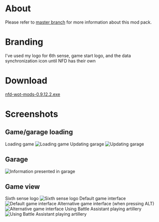 # About #
Please refer to [master branch](https://github.com/atterdag/atterdag-wot-mods) for more information about this mod pack.

# Branding #
I've used my logo for 6th sense, game start logo, and the data synchronization icon until NFD has their own

# Download #
[nfd-wot-mods-0.9.12.2.exe](https://dl.dropboxusercontent.com/u/11915528/wot/nfd-wot-mods-0.9.12.2.exe)

# Screenshots #
## Game/garage loading ##
Loading game
![Loading game](https://raw.githubusercontent.com/atterdag/atterdag-wot-mods/nfd/nfd-wot-mods/screenshots/loading.jpg)
Updating garage
![Updating garage](https://raw.githubusercontent.com/atterdag/atterdag-wot-mods/nfd/nfd-wot-mods/screenshots/updating.jpg)
## Garage ##
![Information presented in garage](https://raw.githubusercontent.com/atterdag/atterdag-wot-mods/nfd/nfd-wot-mods/screenshots/garage.jpg)
## Game view ##
Sixth sense logo
![Sixth sense logo](https://raw.githubusercontent.com/atterdag/atterdag-wot-mods/nfd/nfd-wot-mods/screenshots/sixthsense.jpg)
Default game interface
![Default game interface](https://raw.githubusercontent.com/atterdag/atterdag-wot-mods/nfd/nfd-wot-mods/screenshots/default.jpg)
Alternative game interface (when pressing ALT)
![Alternative game interface](https://raw.githubusercontent.com/atterdag/atterdag-wot-mods/nfd/nfd-wot-mods/screenshots/alternative.jpg)
Using Battle Assistant playing artillery
![Using Battle Assistant playing artillery](https://raw.githubusercontent.com/atterdag/atterdag-wot-mods/nfd/nfd-wot-mods/screenshots/battleassistant.jpg)
